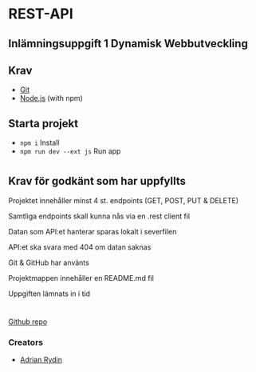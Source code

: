 # REST-API
## Inlämningsuppgift 1 Dynamisk Webbutveckling



## Krav
* [Git](https://git-scm.com/)
* [Node.js](https://nodejs.org/) (with npm)

## Starta projekt
* `npm i` Install
* `npm run dev --ext js` Run app

#

## Krav för godkänt som har uppfyllts

Projektet innehåller minst 4 st. endpoints (GET, POST, PUT & DELETE)

Samtliga endpoints skall kunna nås via en .rest client fil

Datan som API:et hanterar sparas lokalt i severfilen

API:et ska svara med 404 om datan saknas

Git & GitHub har använts

Projektmappen innehåller en README.md fil

Uppgiften lämnats in i tid
#
[Github repo](https://github.com/AdrianRydin/REST-API)

### Creators
* [Adrian Rydin](https://github.com/AdrianRydin)




